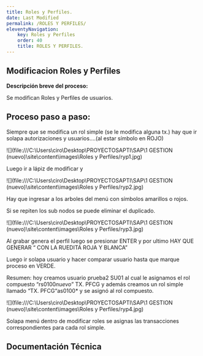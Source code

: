 ```yaml
---
title: Roles y Perfiles.
date: Last Modified
permalink: /ROLES Y PERFILES/
eleventyNavigation:
    key: Roles y Perfiles
    order: 40
    title: ROLES Y PERFILES.
---
```

## **Modificacion Roles y Perfiles**

**Descripción breve del proceso:**

Se modifican Roles y Perfiles de usuarios.

## Proceso paso a paso:


Siempre que se modifica un rol simple (se le modifica alguna
tx.) hay que ir solapa autorizaciones y usuarios….(al estar símbolo en ROJO)

![](file:///C:\Users\ciro\Desktop\PROYECTOSAPTI\SAP\1 GESTION (nuevo)\site\content\images\Roles y Perfiles/ryp1.jpg)

Luego ir a lápiz de modificar y

![](file:///C:\Users\ciro\Desktop\PROYECTOSAPTI\SAP\1 GESTION (nuevo)\site\content\images\Roles y Perfiles/ryp2.jpg)

Hay que ingresar a los arboles del menú con símbolos
amarillos o rojos.

Si se repiten los sub nodos se puede eliminar el duplicado.

![](file:///C:\Users\ciro\Desktop\PROYECTOSAPTI\SAP\1 GESTION (nuevo)\site\content\images\Roles y Perfiles/ryp3.jpg)

Al grabar genera el perfil luego se presionar ENTER y por
ultimo HAY QUE GENERAR “ CON LA RUEDITA ROJA Y BLANCA”

Luego ir solapa usuario y hacer comparar usuario hasta que
marque proceso en VERDE.

Resumen: hoy creamos usuario prueba2 SU01 al cual le
asignamos el rol compuesto “rs0100*nuevo*”  TX. PFCG y además creamos un
rol simple llamado “TX. PFCG“as0100* y se asignó al rol compuesto.

![](file:///C:\Users\ciro\Desktop\PROYECTOSAPTI\SAP\1 GESTION (nuevo)\site\content\images\Roles y Perfiles/ryp4.jpg)

Solapa menú dentro de modificar roles se asignas las
transacciones correspondientes para cada rol simple.


## Documentación Técnica
